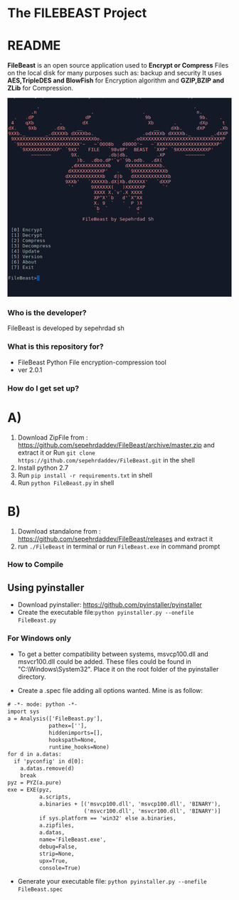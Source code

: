 # The FILEBEAST Project #

# README #
__FileBeast__ is an open source application used to __Encrypt or Compress__ Files on the local disk
for many purposes such as: backup and security
It uses __AES,TripleDES and BlowFish__ for Encryption algorithm and __GZIP,BZIP and ZLib__ for Compression.

<p align="center"><img src="./Pictures/FileBeast.png" alt="The FILEBEAST Project"></p>


### Who is the developer? ###

FileBeast is developed by sepehrdad sh

### What is this repository for? ###

* FileBeast Python File encryption-compression tool
* ver 2.0.1

### How do I get set up? ###
# A) #
1)  Download ZipFile from : https://github.com/sepehrdaddev/FileBeast/archive/master.zip and extract it or 
    Run `git clone https://github.com/sepehrdaddev/FileBeast.git` in the shell
2)  Install python 2.7
3)  Run `pip install -r requirements.txt` in shell
4)  Run `python FileBeast.py` in shell
# B) #
1)  Download standalone from : https://github.com/sepehrdaddev/FileBeast/releases and extract it
2)  run `./FileBeast` in terminal or run `FileBeast.exe` in command prompt

### How to Compile ###

## Using pyinstaller
* Download pyinstaller: https://github.com/pyinstaller/pyinstaller
* Create the executable file:`python pyinstaller.py --onefile FileBeast.py`

### For Windows only
* To get a better compatibility between systems, msvcp100.dll and msvcr100.dll could be added. These files could be found in "C:\Windows\System32\". Place it on the root folder of the pyinstaller directory.

* Create a .spec file adding all options wanted. Mine is as follow:

```
# -*- mode: python -*-
import sys
a = Analysis(['FileBeast.py'],
             pathex=[''],
             hiddenimports=[],
             hookspath=None,
             runtime_hooks=None)
for d in a.datas:
  if 'pyconfig' in d[0]: 
    a.datas.remove(d)
    break
pyz = PYZ(a.pure)
exe = EXE(pyz,
          a.scripts,
		  a.binaries + [('msvcp100.dll', 'msvcp100.dll', 'BINARY'),
						('msvcr100.dll', 'msvcr100.dll', 'BINARY')]
		  if sys.platform == 'win32' else a.binaries,
          a.zipfiles,
          a.datas,
          name='FileBeast.exe',
          debug=False,
          strip=None,
          upx=True,
          console=True)

```

* Generate your executable file: `python pyinstaller.py --onefile FileBeast.spec`

